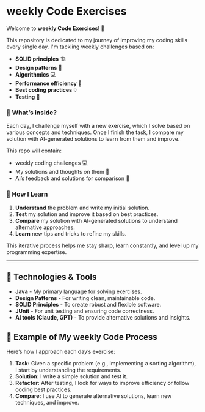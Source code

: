 
# weekly Code Exercises

Welcome to **weekly Code Exercises**! 🎯

This repository is dedicated to my journey of improving my coding skills every single day. I'm tackling weekly challenges based on:

- **SOLID principles** 🏗️
- **Design patterns** 🧩
- **Algorithmics** 💻
- **Performance efficiency** 🚀
- **Best coding practices** 💡
- **Testing** 🧪

### 📆 What’s inside?

Each day, I challenge myself with a new exercise, which I solve based on various concepts and techniques. Once I finish the task, I compare my solution with AI-generated solutions to learn from them and improve.

This repo will contain:
- weekly coding challenges 💻
- My solutions and thoughts on them 💬
- AI’s feedback and solutions for comparison 🤖

### 🚀 How I Learn

1. **Understand** the problem and write my initial solution.
2. **Test** my solution and improve it based on best practices.
3. **Compare** my solution with AI-generated solutions to understand alternative approaches.
4. **Learn** new tips and tricks to refine my skills.

This iterative process helps me stay sharp, learn constantly, and level up my programming expertise.

---

## 🚀 Technologies & Tools

- **Java** - My primary language for solving exercises.
- **Design Patterns** - For writing clean, maintainable code.
- **SOLID Principles** - To create robust and flexible software.
- **JUnit** - For unit testing and ensuring code correctness.
- **AI tools (Claude, GPT)** - To provide alternative solutions and insights.


## 🤖 Example of My weekly Code Process

Here’s how I approach each day’s exercise:

1. **Task:** Given a specific problem (e.g., implementing a sorting algorithm), I start by understanding the requirements.
2. **Solution:** I write a simple solution and test it.
3. **Refactor:** After testing, I look for ways to improve efficiency or follow coding best practices.
4. **Compare:** I use AI to generate alternative solutions, learn new techniques, and improve.